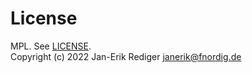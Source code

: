 # License

MPL. See [LICENSE](https://github.com/badboy/mdbook-last-changed/blob/main/LICENSE).  
Copyright (c) 2022 Jan-Erik Rediger <janerik@fnordig.de>
